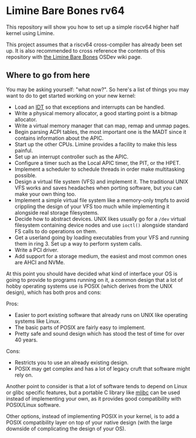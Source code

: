 # Limine Bare Bones rv64

This repository will show you how to set up a simple riscv64 higher half kernel using Limine.

This project assumes that a riscv64 cross-compiler has already been set up.
It is also recommended to cross reference the contents of this repository with [the Limine Bare Bones](https://wiki.osdev.org/Limine_Bare_Bones) OSDev wiki page.

## Where to go from here

You may be asking yourself: "what now?".  So here's a list of things you may want to do to get started working
on your new kernel:

* Load an [IDT](https://wiki.osdev.org/Interrupt_Descriptor_Table) so that exceptions and interrupts can be handled.
* Write a physical memory allocator, a good starting point is a bitmap allocator.
* Write a virtual memory manager that can map, remap and unmap pages.
* Begin parsing ACPI tables, the most important one is the MADT since it contains information about the APIC.
* Start up the other CPUs. Limine provides a facility to make this less painful.
* Set up an interrupt controller such as the APIC.
* Configure a timer such as the Local APIC timer, the PIT, or the HPET.
* Implement a scheduler to schedule threads in order make multitasking possible.
* Design a virtual file system (VFS) and implement it. The traditional UNIX VFS works and saves headaches when porting software, but you can make your own thing too.
* Implement a simple virtual file system like a memory-only tmpfs to avoid crippling the design of your VFS too much while implementing it alongside real storage filesystems.
* Decide how to abstract devices. UNIX likes usually go for a `/dev` virtual filesystem containing device nodes and use `ioctl()` alongside standard FS calls to do operations on them.
* Get a userland going by loading executables from your VFS and running them in ring 3. Set up a way to perform system calls.
* Write a PCI driver.
* Add support for a storage medium, the easiest and most common ones are AHCI and NVMe.


At this point you should have decided what kind of interface your OS is going to provide to programs running on it, a common design that a lot of hobby operating systems use is POSIX (which derives from the UNIX design), which has both pros and cons:

Pros:

* Easier to port existing software that already runs on UNIX like operating systems like Linux.
* The basic parts of POSIX are fairly easy to implement.
* Pretty safe and sound design which has stood the test of time for over 40 years.

Cons:

* Restricts you to use an already existing design.
* POSIX may get complex and has a lot of legacy cruft that software might rely on.

Another point to consider is that a lot of software tends to depend on Linux or glibc specific features, but a portable C library like [mlibc](https://github.com/managarm/mlibc) can be used instead of implementing your own, as it provides good compatibility with POSIX/Linux software.

Other options, instead of implementing POSIX in your kernel, is to add a POSIX compatibility layer on top of your native design (with the large downside of complicating the design of your OS).
